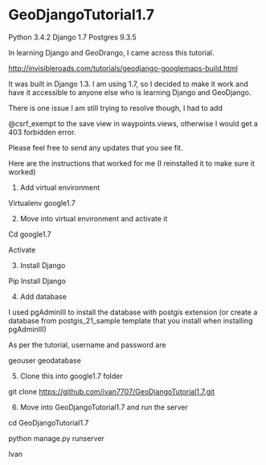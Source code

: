 GeoDjangoTutorial1.7
====================

Python 3.4.2 
Django 1.7
Postgres 9.3.5

In learning Django and GeoDrango, I came across this tutorial.  

http://invisibleroads.com/tutorials/geodjango-googlemaps-build.html

It was built in Django 1.3.  I am using 1.7, so I decided to make it work and have it accessible to anyone else who is learning 
Django and GeoDjango.  

There is one issue I am still trying to resolve though, I had to add

@csrf_exempt to the save view in waypoints.views, otherwise I would get a 403 forbidden error.  

Please feel free to send any updates that you see fit.  

Here are the instructions that worked for me (I reinstalled it to make sure it worked) 

1)	Add virtual environment 

Virtualenv google1.7

2)	Move into virtual environment and activate it

Cd google1.7 

Activate

3)	Install Django 

Pip Install Django

4)	Add database 

I used pgAdminIII to install the database with postgis extension (or create a database from postgis_21_sample template that you install when installing pgAdminIII)

As per the tutorial, username and password are

geouser geodatabase

5)	Clone this into google1.7 folder

git clone https://github.com/ivan7707/GeoDjangoTutorial1.7.git

6)	Move into GeoDjangoTutorial1.7 and run the server

cd GeoDjangoTutorial1.7

python manage.py runserver




Ivan
